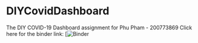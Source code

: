 # DIYCovidDashboard
The DIY COVID-19 Dashboard assignment for Phu Pham - 200773869
Click here for the binder link:
[![Binder](https://mybinder.org/v2/gh/phupham83/DIYCovidDashboard/main?urlpath=voila%2Frender%2FCovidDashboard.ipynb)
